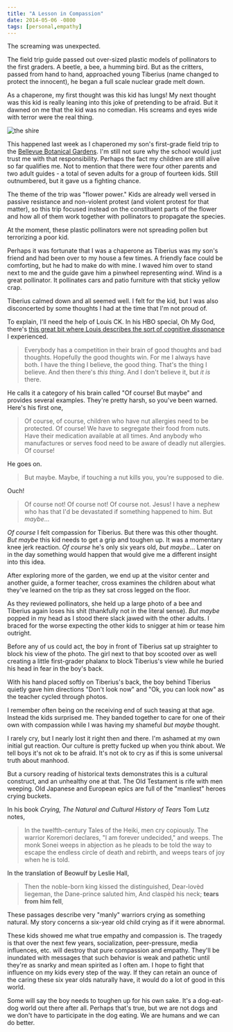 ```yaml
---
title: "A Lesson in Compassion"
date: 2014-05-06 -0800
tags: [personal,empathy]
---
```


The screaming was unexpected.

The field trip guide passed out over-sized plastic models of pollinators to the first graders. A beetle, a bee, a humming bird. But as the critters, passed from hand to hand, approached young Tiberius (name changed to protect the innocent), he began a full scale nuclear grade melt down.

As a chaperone, my first thought was this kid has lungs! My next thought was this kid is really leaning into this joke of pretending to be afraid. But it dawned on me that the kid was no comedian. His screams and eyes wide with terror were the real thing.

![the shire](https://cloud.githubusercontent.com/assets/19977/2872025/082e8590-d33c-11e3-9f31-f8a4ecc21da4.jpg)

This happened last week as I chaperoned my son's first-grade field trip to the [Bellevue Botanical Gardens](http://www.bellevuebotanical.org/). I'm still not sure why the school would just trust me with that responsibility. Perhaps the fact my children are still alive so far qualifies me. Not to mention that there were four other parents and two adult guides - a total of seven adults for a group of fourteen kids. Still outnumbered, but it gave us a fighting chance.

The theme of the trip was "flower power." Kids are already well versed in passive resistance and non-violent protest (and violent protest for that matter), so this trip focused instead on the constituent parts of the flower and how all of them work together with pollinators to propagate the species.

At the moment, these plastic pollinators were not spreading pollen but terrorizing a poor kid.

Perhaps it was fortunate that I was a chaperone as Tiberius was my son's friend and had been over to my house a few times. A friendly face could be comforting, but he had to make do with mine. I waved him over to stand next to me and the guide gave him a pinwheel representing _wind_. Wind is a great pollinator. It pollinates cars and patio furniture with that sticky yellow crap.

Tiberius calmed down and all seemed well. I felt for the kid, but I was also disconcerted by some thoughts I had at the time that I'm not proud of.

To explain, I'll need the help of Louis CK. In his HBO special, Oh My God, there's [this great bit where Louis describes the sort of cognitive dissonance](https://www.youtube.com/watch?v=bkjmzEEQUlE) I experienced. 

> Everybody has a competition in their brain of good thoughts and bad thoughts. Hopefully the good thoughts win. For me I always have both. I have the thing I believe, the good thing. That's the thing I believe. And then there's _this thing_. And I don't believe it, but _it is_ there.

He calls it a category of his brain called "Of course! But maybe" and provides several examples. They're pretty harsh, so you've been warned. Here's his first one,

> Of course, of course, children who have nut allergies need to be protected. Of course! We have to segregate their food from nuts. Have their medication available at all times. And anybody who manufactures or serves food need to be aware of deadly nut allergies. Of course!

He goes on.

> But maybe. Maybe, if touching a nut kills you, you're supposed to die.

Ouch! 

> Of course not! Of course not! Of course not. Jesus! I have a nephew who has that I'd be devastated if something happened to him. But _maybe_...

_Of course_ I felt compassion for Tiberius. But there was this other thought. _But maybe_ this kid needs to get a grip and toughen up. It was a momentary knee jerk reaction. _Of course_ he's only six years old, _but maybe_... Later on in the day something would happen that would give me a different insight into this idea.

After exploring more of the garden, we end up at the visitor center and another guide, a former teacher, cross examines the children about what they've learned on the trip as they sat cross legged on the floor.

As they reviewed pollinators, she held up a large photo of a bee and Tiberius again loses his shit (thankfully not in the literal sense). _But maybe_ popped in my head as I stood there slack jawed with the other adults. I braced for the worse expecting the other kids to snigger at him or tease him outright.

Before any of us could act, the boy in front of Tiberius sat up straighter to block his view of the photo. The girl next to that boy scooted over as well creating a little first-grader phalanx to block Tiberius's view while he buried his head in fear in the boy's back.

With his hand placed softly on Tiberius's back, the boy behind Tiberius quietly gave him directions "Don't look now" and "Ok, you can look now" as the teacher cycled through photos.

I remember often being on the receiving end of such teasing at that age. Instead the kids surprised me. They banded together to care for one of their own with compassion while I was having my shameful _but maybe_ thought.

I rarely cry, but I nearly lost it right then and there. I'm ashamed at my own initial gut reaction. Our culture is pretty fucked up when you think about. We tell boys it's not ok to be afraid. It's not ok to cry as if this is some universal truth about manhood.

But a cursory reading of historical texts demonstrates this is a cultural construct, and an unhealthy one at that. The Old Testament is rife with men weeping. Old Japanese and European epics are full of the "manliest" heroes crying buckets.

In his book _Crying, The Natural and Cultural History of Tears_ Tom Lutz notes,

> In the twelfth-century Tales of the Heiki, men cry copiously. The warrior Koremori declares, "I am forever undecided," and weeps. The monk Sonei weeps in abjection as he pleads to be told the way to escape the endless circle of death and rebirth, and weeps tears of joy when he is told.

In the translation of Beowulf by Leslie Hall,

> Then the noble-born king kissed the distinguished, Dear-lovèd liegeman, the Dane-prince saluted him, And claspèd his neck; __tears from him fell__,

These passages describe very "manly" warriors crying as something natural. My story concerns a six-year old child crying as if it were abnormal.

These kids showed me what true empathy and compassion is. The tragedy is that over the next few years, socialization, peer-pressure, media influences, etc. will destroy that pure compassion and empathy. They'll be inundated with messages that such behavior is weak and pathetic until they're as snarky and mean spirited as I often am. I hope to fight that influence on my kids every step of the way. If they can retain an ounce of the caring these six year olds naturally have, it would do a lot of good in this world.

Some will say the boy needs to toughen up for his own sake. It's a dog-eat-dog world out there after all. Perhaps that's true, but we are not dogs and we don't have to participate in the dog eating. We are humans and we can do better.
